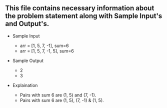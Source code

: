 ## This file contains necessary information about the problem statement along with Sample Input's and Output's.


* Sample Input   
  * arr = [1, 5, 7, -1], sum=6  
  * arr = [1, 5, 7, -1, 5], sum=6 
   
* Sample Output    
  * 2
  * 3
  
* Explaination
  * Pairs with sum 6 are (1, 5) and (7, -1).   
  * Pairs with sum 6 are (1, 5), (7, -1) & (1, 5). 


